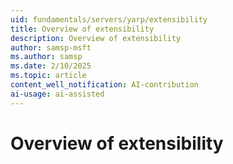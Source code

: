 ```yaml
---
uid: fundamentals/servers/yarp/extensibility
title: Overview of extensibility
description: Overview of extensibility
author: samsp-msft
ms.author: samsp
ms.date: 2/10/2025
ms.topic: article
content_well_notification: AI-contribution
ai-usage: ai-assisted
---
```


# Overview of extensibility
